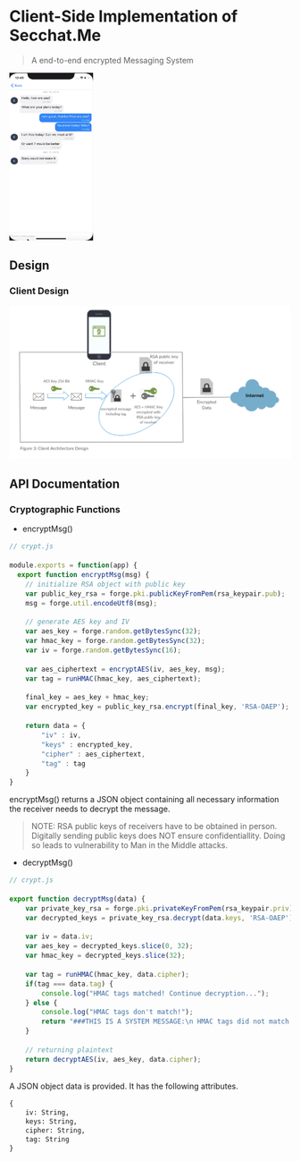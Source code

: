 # Client-Side Implementation of Secchat.Me
> A end-to-end encrypted Messaging System


<img src="./assets/chat_screenshot.png" height="300" width="150">


## Design
### Client Design

![Client Cryptographic Design](./assets/client_crypto_design.png?raw=true "Client Cryptographic Functionality")


## API Documentation

### Cryptographic Functions
- encryptMsg()

```javascript
// crypt.js

module.exports = function(app) {
  export function encryptMsg(msg) {
    // initialize RSA object with public key
    var public_key_rsa = forge.pki.publicKeyFromPem(rsa_keypair.pub);
    msg = forge.util.encodeUtf8(msg);

    // generate AES key and IV
    var aes_key = forge.random.getBytesSync(32);
    var hmac_key = forge.random.getBytesSync(32);
    var iv = forge.random.getBytesSync(16);

    var aes_ciphertext = encryptAES(iv, aes_key, msg);
    var tag = runHMAC(hmac_key, aes_ciphertext);
    
    final_key = aes_key + hmac_key;
    var encrypted_key = public_key_rsa.encrypt(final_key, 'RSA-OAEP');

    return data = {
        "iv" : iv,
        "keys" : encrypted_key,
        "cipher" : aes_ciphertext,
        "tag" : tag
    }
}
```

encryptMsg() returns a JSON object containing all necessary information the receiver needs to decrypt the message.

> NOTE: RSA public keys of receivers have to be obtained in person. Digitally sending public keys does NOT ensure confidentiallity. Doing so leads to vulnerability to Man in the Middle attacks.

- decryptMsg()

```javascript
// crypt.js

export function decryptMsg(data) {
    var private_key_rsa = forge.pki.privateKeyFromPem(rsa_keypair.priv);
    var decrypted_keys = private_key_rsa.decrypt(data.keys, 'RSA-OAEP');

    var iv = data.iv;
    var aes_key = decrypted_keys.slice(0, 32);
    var hmac_key = decrypted_keys.slice(32);

    var tag = runHMAC(hmac_key, data.cipher);
    if(tag === data.tag) { 
        console.log("HMAC tags matched! Continue decryption...");
    } else {
        console.log("HMAC tags don't match!");
        return "###THIS IS A SYSTEM MESSAGE:\n HMAC tags did not match! Message may be corrupted!\n ###END MESSAGE";
    }

    // returning plaintext
    return decryptAES(iv, aes_key, data.cipher);
}
```

A JSON object data is provided. It has the following attributes.
```
{
    iv: String,
    keys: String,
    cipher: String,
    tag: String
}
```



